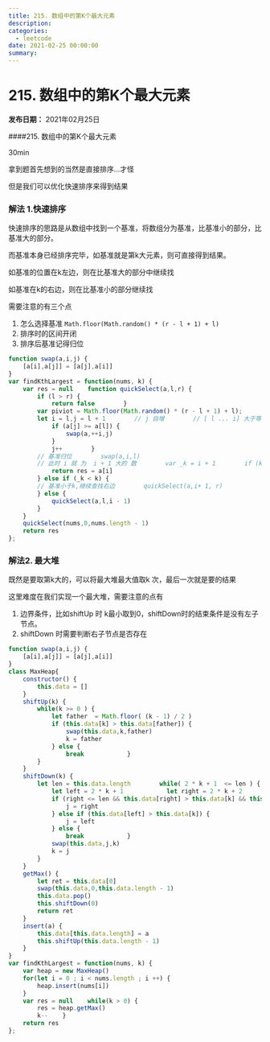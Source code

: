 ```yaml
---
title: 215. 数组中的第K个最大元素
description: 
categories:
  - leetcode
date: 2021-02-25 00:00:00
summary: 
---
```


# 215. 数组中的第K个最大元素

**发布日期：** 2021年02月25日

####215. 数组中的第K个最大元素

30min

拿到题首先想到的当然是直接排序…才怪

但是我们可以优化快速排序来得到结果

### 解法 1.快速排序

快速排序的思路是从数组中找到一个基准，将数组分为基准，比基准小的部分，比基准大的部分。

而基准本身已经排序完毕，如基准就是第k大元素，则可直接得到结果。

如基准的位置在k左边，则在比基准大的部分中继续找

如基准在k的右边，则在比基准小的部分继续找

需要注意的有三个点

1. 怎么选择基准 `Math.floor(Math.random() * (r - l + 1) + l)`
1. 排序时的区间开闭
1. 排序后基准记得归位
```javascript
function swap(a,i,j) {
    [a[i],a[j]] = [a[j],a[i]]
}
var findKthLargest = function(nums, k) {
    var res = null    function quickSelect(a,l,r) {
        if (l > r) {
            return false        }
        var piviot = Math.floor(Math.random() * (r - l + 1) + l);        swap(a,l,piviot)
        let i = l,j = l + 1        // j 自增        // [ l ... i] 大于等于基准        // [i + 1, .... r] 小于基准        while(j <= r) {
            if (a[j] >= a[l]) {
                swap(a,++i,j)
            }
            j++        }
        // 基准归位        swap(a,i,l)
        // 此时 i 就 为  i + 1 大的 数        var _k = i + 1        if (k === _k) {
            return res = a[i]
        } else if (_k < k) {
        // 基准小于k,继续查找右边        quickSelect(a,i+ 1, r)
        } else {
            quickSelect(a,l,i - 1)
        }
    }
    quickSelect(nums,0,nums.length - 1)
    return res
};
```

### 解法2. 最大堆

既然是要取第k大的，可以将最大堆最大值取k 次，最后一次就是要的结果

这里难度在我们实现一个最大堆，需要注意的点有

1. 边界条件，比如shiftUp 时 k最小取到0，shiftDown时的结束条件是没有左子节点。
1. shiftDown 时需要判断右子节点是否存在
```javascript
function swap(a,i,j) {
    [a[i],a[j]] = [a[j],a[i]]
}
class MaxHeap{
    constructor() {
        this.data = []
    }
    shiftUp(k) {
        while(k >= 0 ) {
            let father  = Math.floor( (k - 1) / 2 )
            if (this.data[k] > this.data[father]) {
                swap(this.data,k,father)
                k = father
            } else {
                break            }
        }
    }
    shiftDown(k) {
        let len = this.data.length        while( 2 * k + 1  <= len ) {
            let left = 2 * k + 1            let right = 2 * k + 2            let j = k
            if (right <= len && this.data[right] > this.data[k] && this.data[right] > this.data[left]) {
                j = right
            } else if (this.data[left] > this.data[k]) {
                j = left
            } else {
                break            }
            swap(this.data,j,k)
            k = j
        }
    }
    getMax() {
        let ret = this.data[0]
        swap(this.data,0,this.data.length - 1)
        this.data.pop()
        this.shiftDown(0)
        return ret
    }
    insert(a) {
        this.data[this.data.length] = a
        this.shiftUp(this.data.length - 1)
    }
}
var findKthLargest = function(nums, k) {
    var heap = new MaxHeap()
    for(let i = 0 ; i < nums.length ; i ++) {
        heap.insert(nums[i])
    }
    var res = null    while(k > 0) {
        res = heap.getMax()
        k--    }
    return res
};
```

